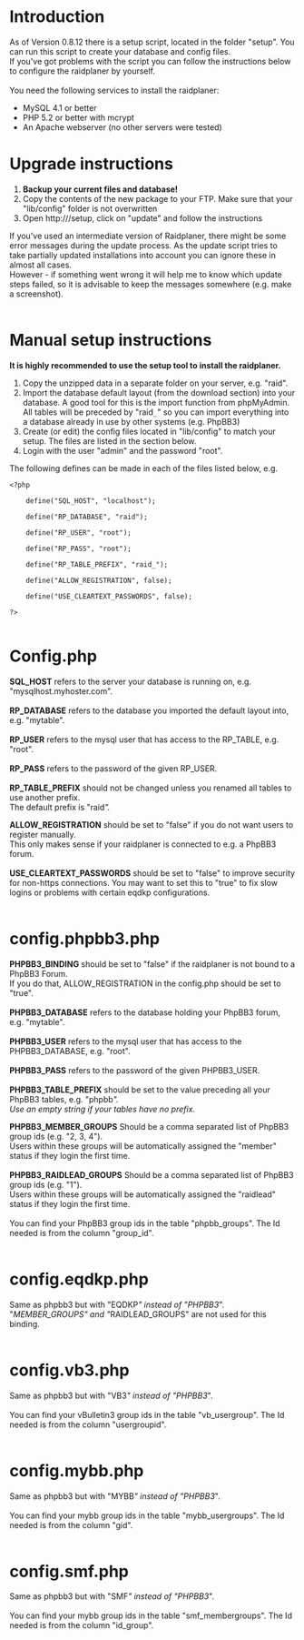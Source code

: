 # Introduction #

As of Version 0.8.12 there is a setup script, located in the folder "setup". You can run this script to create your database and config files.<br>
If you've got problems with the script you can follow the instructions below to configure the raidplaner by yourself.<br>
<br>
You need the following services to install the raidplaner:<br>
<ul><li>MySQL 4.1 or better<br>
</li><li>PHP 5.2 or better with mcrypt<br>
</li><li>An Apache webserver (no other servers were tested)</li></ul>

<h1>Upgrade instructions</h1>

<ol><li><b>Backup your current files and database!</b>
</li><li>Copy the contents of the new package to your FTP. Make sure that your "lib/config" folder is not overwritten<br>
</li><li>Open http://<your url>/setup, click on "update" and follow the instructions</li></ol>

If you've used an intermediate version of Raidplaner, there might be some error messages during the update process. As the update script tries to take partially updated installations into account you can ignore these in almost all cases.<br>
However - if something went wrong it will help me to know which update steps failed, so it is advisable to keep the messages somewhere (e.g. make a screenshot).<br>
<br>
<h1>Manual setup instructions</h1>

<b>It is highly recommended to use the setup tool to install the raidplaner.</b>

<ol><li>Copy the unzipped data in a separate folder on your server, e.g. "raid".<br>
</li><li>Import the database default layout (from the download section) into your database. A good tool for this is the import function from phpMyAdmin. All tables will be preceded by "raid<code>_</code>" so you can import everything into a database already in use by other systems (e.g. PhpBB3)<br>
</li><li>Create (or edit) the config files located in "lib/config" to match your setup. The files are listed in the section below.<br>
</li><li>Login with the user "admin" and the password "root".</li></ol>

The following defines can be made in each of the files listed below, e.g.<br>
<pre><code>&lt;?php<br>
	define("SQL_HOST", "localhost");<br>
	define("RP_DATABASE", "raid");<br>
	define("RP_USER", "root");<br>
	define("RP_PASS", "root");<br>
	define("RP_TABLE_PREFIX", "raid_");<br>
	define("ALLOW_REGISTRATION", false);<br>
	define("USE_CLEARTEXT_PASSWORDS", false);<br>
?&gt;<br>
</code></pre>

<h1>Config.php</h1>

<b>SQL_HOST</b> refers to the server your database is running on, e.g. "mysqlhost.myhoster.com".<br>
<br>
<b>RP_DATABASE</b> refers to the database you imported the default layout into, e.g. "mytable".<br>
<br>
<b>RP_USER</b> refers to the mysql user that has access to the RP_TABLE, e.g. "root".<br>
<br>
<b>RP_PASS</b> refers to the password of the given RP_USER.<br>
<br>
<b>RP_TABLE_PREFIX</b> should not be changed unless you renamed all tables to use another prefix.<br>
The default prefix is "raid<i>".</i>

<b>ALLOW_REGISTRATION</b> should be set to "false" if you do not want users to register manually.<br>
This only makes sense if your raidplaner is connected to e.g. a PhpBB3 forum.<br>
<br>
<b>USE_CLEARTEXT_PASSWORDS</b> should be set to "false" to improve security for non-https connections. You may want to set this to "true" to fix slow logins or problems with certain eqdkp configurations.<br>
<br>
<h1>config.phpbb3.php</h1>

<b>PHPBB3_BINDING</b> should be set to "false" if the raidplaner is not bound to a PhpBB3 Forum.<br>
If you do that, ALLOW_REGISTRATION in the config.php should be set to "true".<br>
<br>
<b>PHPBB3_DATABASE</b> refers to the database holding your PhpBB3 forum, e.g. "mytable".<br>
<br>
<b>PHPBB3_USER</b> refers to the mysql user that has access to the PHPBB3_DATABASE, e.g. "root".<br>
<br>
<b>PHPBB3_PASS</b> refers to the password of the given PHPBB3_USER.<br>
<br>
<b>PHPBB3_TABLE_PREFIX</b> should be set to the value preceding all your PhpBB3 tables, e.g. "phpbb<i>".<br>
Use an empty string if your tables have no prefix.</i>

<b>PHPBB3_MEMBER_GROUPS</b> Should be a comma separated list of PhpBB3 group ids (e.g. "2, 3, 4").<br>
Users within these groups will be automatically assigned the "member" status if they login the first time.<br>
<br>
<b>PHPBB3_RAIDLEAD_GROUPS</b> Should be a comma separated list of  PhpBB3 group ids (e.g. "1").<br>
Users within these groups will be automatically assigned the "raidlead" status if they login the first time.<br>
<br>
You can find your PhpBB3 group ids in the table "phpbb_groups". The Id needed is from the column "group_id".<br>
<br>
<h1>config.eqdkp.php</h1>

Same as phpbb3 but with "EQDKP<i>" instead of "PHPBB3</i>".<br>
"<i>MEMBER_GROUPS" and "</i>RAIDLEAD_GROUPS" are not used for this binding.<br>
<br>
<h1>config.vb3.php</h1>

Same as phpbb3 but with "VB3<i>" instead of "PHPBB3</i>".<br>
<br>
You can find your vBulletin3 group ids in the table "vb_usergroup". The Id needed is from the column "usergroupid".<br>
<br>
<h1>config.mybb.php</h1>

Same as phpbb3 but with "MYBB<i>" instead of "PHPBB3</i>".<br>
<br>
You can find your mybb group ids in the table "mybb_usergroups". The Id needed is from the column "gid".<br>
<br>
<h1>config.smf.php</h1>

Same as phpbb3 but with "SMF<i>" instead of "PHPBB3</i>".<br>
<br>
You can find your mybb group ids in the table "smf_membergroups". The Id needed is from the column "id_group".